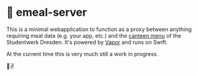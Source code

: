 # 🌯 emeal-server

This is a minimal webapplication to function as a proxy between anything requiring meal data (e.g. your app, etc.) and the [canteen menu](https://www.studentenwerk-dresden.de/mensen/speiseplan/) of the Studentwerk Dresden. It's powered by [Vapor](https://vapor.codes) and runs on Swift.

At the current time this is very much still a work in progress.

🍲✌️
